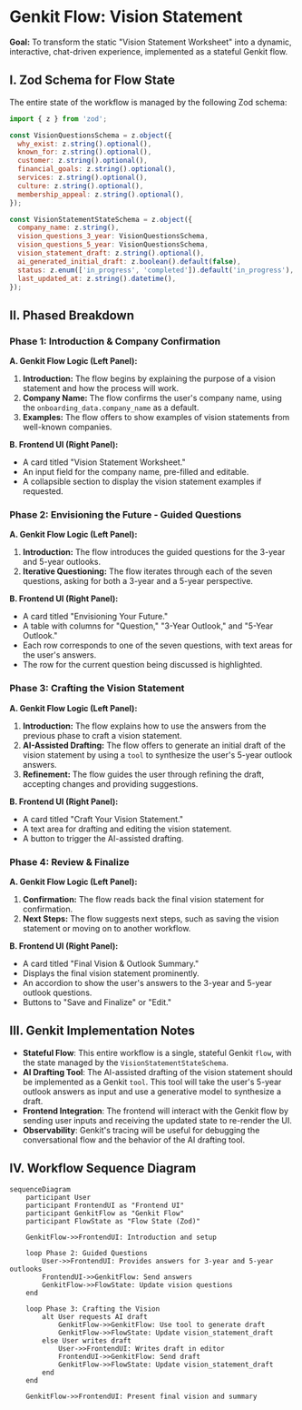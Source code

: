# Genkit Flow: Vision Statement

**Goal:** To transform the static "Vision Statement Worksheet" into a dynamic, interactive, chat-driven experience, implemented as a stateful Genkit flow.

## I. Zod Schema for Flow State

The entire state of the workflow is managed by the following Zod schema:

```javascript
import { z } from 'zod';

const VisionQuestionsSchema = z.object({
  why_exist: z.string().optional(),
  known_for: z.string().optional(),
  customer: z.string().optional(),
  financial_goals: z.string().optional(),
  services: z.string().optional(),
  culture: z.string().optional(),
  membership_appeal: z.string().optional(),
});

const VisionStatementStateSchema = z.object({
  company_name: z.string(),
  vision_questions_3_year: VisionQuestionsSchema,
  vision_questions_5_year: VisionQuestionsSchema,
  vision_statement_draft: z.string().optional(),
  ai_generated_initial_draft: z.boolean().default(false),
  status: z.enum(['in_progress', 'completed']).default('in_progress'),
  last_updated_at: z.string().datetime(),
});
```

## II. Phased Breakdown

### Phase 1: Introduction & Company Confirmation

**A. Genkit Flow Logic (Left Panel):**
1.  **Introduction:** The flow begins by explaining the purpose of a vision statement and how the process will work.
2.  **Company Name:** The flow confirms the user's company name, using the `onboarding_data.company_name` as a default.
3.  **Examples:** The flow offers to show examples of vision statements from well-known companies.

**B. Frontend UI (Right Panel):**
-   A card titled "Vision Statement Worksheet."
-   An input field for the company name, pre-filled and editable.
-   A collapsible section to display the vision statement examples if requested.

### Phase 2: Envisioning the Future - Guided Questions

**A. Genkit Flow Logic (Left Panel):**
1.  **Introduction:** The flow introduces the guided questions for the 3-year and 5-year outlooks.
2.  **Iterative Questioning:** The flow iterates through each of the seven questions, asking for both a 3-year and a 5-year perspective.

**B. Frontend UI (Right Panel):**
-   A card titled "Envisioning Your Future."
-   A table with columns for "Question," "3-Year Outlook," and "5-Year Outlook."
-   Each row corresponds to one of the seven questions, with text areas for the user's answers.
-   The row for the current question being discussed is highlighted.

### Phase 3: Crafting the Vision Statement

**A. Genkit Flow Logic (Left Panel):**
1.  **Introduction:** The flow explains how to use the answers from the previous phase to craft a vision statement.
2.  **AI-Assisted Drafting:** The flow offers to generate an initial draft of the vision statement by using a `tool` to synthesize the user's 5-year outlook answers.
3.  **Refinement:** The flow guides the user through refining the draft, accepting changes and providing suggestions.

**B. Frontend UI (Right Panel):**
-   A card titled "Craft Your Vision Statement."
-   A text area for drafting and editing the vision statement.
-   A button to trigger the AI-assisted drafting.

### Phase 4: Review & Finalize

**A. Genkit Flow Logic (Left Panel):**
1.  **Confirmation:** The flow reads back the final vision statement for confirmation.
2.  **Next Steps:** The flow suggests next steps, such as saving the vision statement or moving on to another workflow.

**B. Frontend UI (Right Panel):**
-   A card titled "Final Vision & Outlook Summary."
-   Displays the final vision statement prominently.
-   An accordion to show the user's answers to the 3-year and 5-year outlook questions.
-   Buttons to "Save and Finalize" or "Edit."

## III. Genkit Implementation Notes

-   **Stateful Flow**: This entire workflow is a single, stateful Genkit `flow`, with the state managed by the `VisionStatementStateSchema`.
-   **AI Drafting Tool**: The AI-assisted drafting of the vision statement should be implemented as a Genkit `tool`. This tool will take the user's 5-year outlook answers as input and use a generative model to synthesize a draft.
-   **Frontend Integration**: The frontend will interact with the Genkit flow by sending user inputs and receiving the updated state to re-render the UI.
-   **Observability**: Genkit's tracing will be useful for debugging the conversational flow and the behavior of the AI drafting tool.

## IV. Workflow Sequence Diagram

```mermaid
sequenceDiagram
    participant User
    participant FrontendUI as "Frontend UI"
    participant GenkitFlow as "Genkit Flow"
    participant FlowState as "Flow State (Zod)"

    GenkitFlow->>FrontendUI: Introduction and setup
    
    loop Phase 2: Guided Questions
        User->>FrontendUI: Provides answers for 3-year and 5-year outlooks
        FrontendUI->>GenkitFlow: Send answers
        GenkitFlow->>FlowState: Update vision questions
    end

    loop Phase 3: Crafting the Vision
        alt User requests AI draft
            GenkitFlow->>GenkitFlow: Use tool to generate draft
            GenkitFlow->>FlowState: Update vision_statement_draft
        else User writes draft
            User->>FrontendUI: Writes draft in editor
            FrontendUI->>GenkitFlow: Send draft
            GenkitFlow->>FlowState: Update vision_statement_draft
        end
    end

    GenkitFlow->>FrontendUI: Present final vision and summary
```
